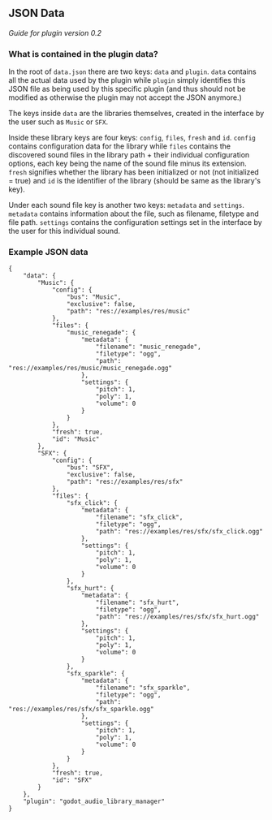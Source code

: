 ## JSON Data

*Guide for plugin version 0.2*

### What is contained in the plugin data?

In the root of `data.json` there are two keys: `data` and `plugin`. `data` contains all the actual data used by the plugin while `plugin` simply identifies this JSON file as being used by this specific plugin (and thus should not be modified as otherwise the plugin may not accept the JSON anymore.)

The keys inside `data` are the libraries themselves, created in the interface by the user such as `Music` or `SFX`.

Inside these library keys are four keys: `config`, `files`, `fresh` and `id`. `config` contains configuration data for the library while `files` contains the discovered sound files in the library path + their individual configuration options, each key being the name of the sound file minus its extension.
`fresh` signifies whether the library has been initialized or not (not initialized = true) and `id` is the identifier of the library (should be same as the library's key).

Under each sound file key is another two keys: `metadata` and `settings`. `metadata` contains information about the file, such as filename, filetype and file path. `settings` contains the configuration settings set in the interface by the user for this individual sound.

### Example JSON data

```
{
	"data": {
		"Music": {
			"config": {
				"bus": "Music",
				"exclusive": false,
				"path": "res://examples/res/music"
			},
			"files": {
				"music_renegade": {
					"metadata": {
						"filename": "music_renegade",
						"filetype": "ogg",
						"path": "res://examples/res/music/music_renegade.ogg"
					},
					"settings": {
						"pitch": 1,
						"poly": 1,
						"volume": 0
					}
				}
			},
			"fresh": true,
			"id": "Music"
		},
		"SFX": {
			"config": {
				"bus": "SFX",
				"exclusive": false,
				"path": "res://examples/res/sfx"
			},
			"files": {
				"sfx_click": {
					"metadata": {
						"filename": "sfx_click",
						"filetype": "ogg",
						"path": "res://examples/res/sfx/sfx_click.ogg"
					},
					"settings": {
						"pitch": 1,
						"poly": 1,
						"volume": 0
					}
				},
				"sfx_hurt": {
					"metadata": {
						"filename": "sfx_hurt",
						"filetype": "ogg",
						"path": "res://examples/res/sfx/sfx_hurt.ogg"
					},
					"settings": {
						"pitch": 1,
						"poly": 1,
						"volume": 0
					}
				},
				"sfx_sparkle": {
					"metadata": {
						"filename": "sfx_sparkle",
						"filetype": "ogg",
						"path": "res://examples/res/sfx/sfx_sparkle.ogg"
					},
					"settings": {
						"pitch": 1,
						"poly": 1,
						"volume": 0
					}
				}
			},
			"fresh": true,
			"id": "SFX"
		}
	},
	"plugin": "godot_audio_library_manager"
}
```
